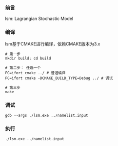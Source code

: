### 前言

lsm: Lagrangian Stochastic Model

### 编译

lsm基于CMAKE进行编译，依赖CMAKE版本为3.x

```
# 第一步
mkdir build; cd build

# 第二步： 任选一个
FC=ifort cmake ../ # 普通编译
FC=ifort cmake -DCMAKE_BUILD_TYPE=Debug ../ # 调试

# 第三步
make
```

### 调试

```
gdb --args ./lsm.exe ../namelist.input
```

### 执行

```
./lsm.exe ../namelist.input

```
